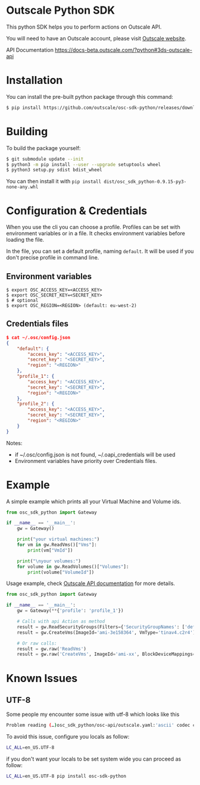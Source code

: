 # Outscale Python SDK

This python SDK helps you to perform actions on Outscale API.

You will need to have an Outscale account, please visit [Outscale website](https://outscale.com/).

API Documentation https://docs-beta.outscale.com/?python#3ds-outscale-api

# Installation

You can install the pre-built python package through this command:

```bash
$ pip install https://github.com/outscale/osc-sdk-python/releases/download/0.12.0/osc_sdk_python-0.12.0-py3-none-any.whl
```

# Building

To build the package yourself:
```bash
$ git submodule update --init
$ python3 -m pip install --user --upgrade setuptools wheel
$ python3 setup.py sdist bdist_wheel
```

You can then install it with `pip install dist/osc_sdk_python-0.9.15-py3-none-any.whl`

# Configuration & Credentials

When you use the cli you can choose a profile. Profiles can be set with environment variables or in a file.
It checks environment variables before loading the file.

In the file, you can set a default profile, naming `default`. It will be used if you don't precise profile in command line.

## Environment variables

```
$ export OSC_ACCESS_KEY=<ACCESS_KEY>
$ export OSC_SECRET_KEY=<SECRET_KEY>
$ # optional
$ export OSC_REGION=<REGION> (default: eu-west-2)
```

## Credentials files

```json
$ cat ~/.osc/config.json
{
    "default": {
        "access_key": "<ACCESS_KEY>",
        "secret_key": "<SECRET_KEY>",
        "region": "<REGION>"
    },
    "profile_1": {
        "access_key": "<ACCESS_KEY>",
        "secret_key": "<SECRET_KEY>",
        "region": "<REGION>"
    },
    "profile_2": {
        "access_key": "<ACCESS_KEY>",
        "secret_key": "<SECRET_KEY>",
        "region": "<REGION>"
    }
}
```

Notes:
* if  ~/.osc/config.json is not found, ~/.oapi_credentials will be used
* Environment variables have priority over Credentials files.

# Example

A simple example which prints all your Virtual Machine and Volume ids.
```python
from osc_sdk_python import Gateway

if __name__ == '__main__':
    gw = Gateway()

    print("your virtual machines:")
    for vm in gw.ReadVms()["Vms"]:
        print(vm["VmId"])

    print("\nyour volumes:")
    for volume in gw.ReadVolumes()["Volumes"]:
        print(volume["VolumeId"])
```

Usage example, check [Outscale API documentation](https://docs-beta.outscale.com/) for more details.
```python
from osc_sdk_python import Gateway

if __name__ == '__main__':
    gw = Gateway(**{'profile': 'profile_1'})

    # Calls with api Action as method
    result = gw.ReadSecurityGroups(Filters={'SecurityGroupNames': ['default']})
    result = gw.CreateVms(ImageId='ami-3e158364', VmType='tinav4.c2r4')

    # Or raw calls:
    result = gw.raw('ReadVms')
    result = gw.raw('CreateVms', ImageId='ami-xx', BlockDeviceMappings=[{'/dev/sda1': {'Size': 10}}], SecurityGroupIds=['sg-aaa', 'sg-bbb'], Wrong='wrong')
```


# Known Issues

## UTF-8
Some people my encounter some issue with utf-8 which looks like this
```bash
Problem reading (…)osc_sdk_python/osc-api/outscale.yaml:'ascii' codec can't decode byte 0xe2 in position 14856: ordinal not in range(128)
```

To avoid this issue, configure you locals as follow:
```bash
LC_ALL=en_US.UTF-8
```

if you don't want your locals to be set system wide you can proceed as follow:
```bash
LC_ALL=en_US.UTF-8 pip install osc-sdk-python
```
